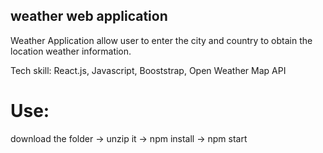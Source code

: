 
## weather web application 

Weather Application allow user to enter the city and country to obtain the location weather information. 

Tech skill: React.js, Javascript, Booststrap, Open Weather Map API

# Use: 
download the folder -> unzip it -> npm install -> npm start 
